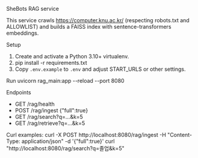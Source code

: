 SheBots RAG service

This service crawls https://computer.knu.ac.kr/ (respecting robots.txt and ALLOWLIST) and builds a FAISS index with sentence-transformers embeddings.

Setup
1. Create and activate a Python 3.10+ virtualenv.
2. pip install -r requirements.txt
3. Copy `.env.example` to `.env` and adjust START_URLS or other settings.

Run
   uvicorn rag_main:app --reload --port 8080

Endpoints
- GET /rag/health
- POST /rag/ingest {"full":true}
- GET /rag/search?q=...&k=5
- GET /rag/retrieve?q=...&k=5

Curl examples:
   curl -X POST http://localhost:8080/rag/ingest -H "Content-Type: application/json" -d '{"full":true}'
   curl "http://localhost:8080/rag/search?q=졸업&k=5"
